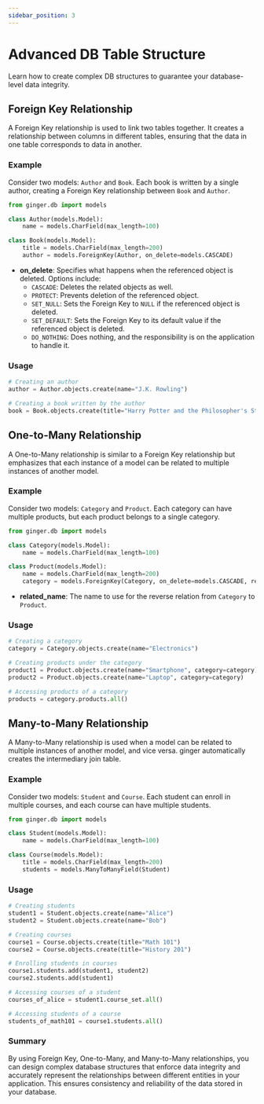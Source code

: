 ```yaml
---
sidebar_position: 3
---
```



# Advanced DB Table Structure

Learn how to create complex DB structures to guarantee your database-level data integrity.

## Foreign Key Relationship

A Foreign Key relationship is used to link two tables together. It creates a relationship between columns in different tables, ensuring that the data in one table corresponds to data in another.

### Example

Consider two models: `Author` and `Book`. Each book is written by a single author, creating a Foreign Key relationship between `Book` and `Author`.

```python
from ginger.db import models

class Author(models.Model):
    name = models.CharField(max_length=100)

class Book(models.Model):
    title = models.CharField(max_length=200)
    author = models.ForeignKey(Author, on_delete=models.CASCADE)
```

- **on_delete**: Specifies what happens when the referenced object is deleted. Options include:
  - `CASCADE`: Deletes the related objects as well.
  - `PROTECT`: Prevents deletion of the referenced object.
  - `SET_NULL`: Sets the Foreign Key to `NULL` if the referenced object is deleted.
  - `SET_DEFAULT`: Sets the Foreign Key to its default value if the referenced object is deleted.
  - `DO_NOTHING`: Does nothing, and the responsibility is on the application to handle it.

### Usage

```python
# Creating an author
author = Author.objects.create(name="J.K. Rowling")

# Creating a book written by the author
book = Book.objects.create(title="Harry Potter and the Philosopher's Stone", author=author)
```

## One-to-Many Relationship

A One-to-Many relationship is similar to a Foreign Key relationship but emphasizes that each instance of a model can be related to multiple instances of another model.

### Example

Consider two models: `Category` and `Product`. Each category can have multiple products, but each product belongs to a single category.

```python
from ginger.db import models

class Category(models.Model):
    name = models.CharField(max_length=100)

class Product(models.Model):
    name = models.CharField(max_length=200)
    category = models.ForeignKey(Category, on_delete=models.CASCADE, related_name='products')
```

- **related_name**: The name to use for the reverse relation from `Category` to `Product`.

### Usage

```python
# Creating a category
category = Category.objects.create(name="Electronics")

# Creating products under the category
product1 = Product.objects.create(name="Smartphone", category=category)
product2 = Product.objects.create(name="Laptop", category=category)

# Accessing products of a category
products = category.products.all()
```

## Many-to-Many Relationship

A Many-to-Many relationship is used when a model can be related to multiple instances of another model, and vice versa. ginger automatically creates the intermediary join table.

### Example

Consider two models: `Student` and `Course`. Each student can enroll in multiple courses, and each course can have multiple students.

```python
from ginger.db import models

class Student(models.Model):
    name = models.CharField(max_length=100)

class Course(models.Model):
    title = models.CharField(max_length=200)
    students = models.ManyToManyField(Student)
```

### Usage

```python
# Creating students
student1 = Student.objects.create(name="Alice")
student2 = Student.objects.create(name="Bob")

# Creating courses
course1 = Course.objects.create(title="Math 101")
course2 = Course.objects.create(title="History 201")

# Enrolling students in courses
course1.students.add(student1, student2)
course2.students.add(student1)

# Accessing courses of a student
courses_of_alice = student1.course_set.all()

# Accessing students of a course
students_of_math101 = course1.students.all()
```

### Summary

By using Foreign Key, One-to-Many, and Many-to-Many relationships, you can design complex database structures that enforce data integrity and accurately represent the relationships between different entities in your application. This ensures consistency and reliability of the data stored in your database.